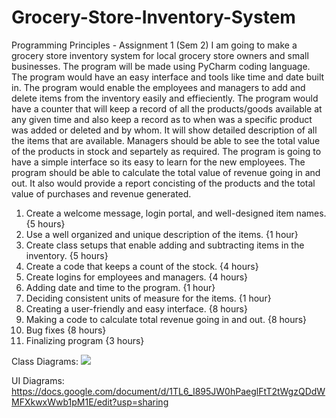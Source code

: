 # Grocery-Store-Inventory-System
Programming Principles - Assignment 1 (Sem 2)
I am going to make a grocery store inventory system for local grocery store owners and small businesses. The program will be made using PyCharm coding language. The program would have an easy interface and tools like time and date built in. The program would enable the employees and managers to add and delete items from the inventory easily and effieciently. 
The program would have a counter that will keep a record of all the products/goods available at any given time and also keep a record as to when was a specific product was added or deleted and by whom. It will show detailed description of all the items that are available. Managers should be able to see the total value of the products in stock and separtely as required. 
The program is going to have a simple interface so its easy to learn for the new employees. The program should be able to calculate the total value of revenue going in and out. It also would provide a report concisting of the products and the total value of purchases and revenue generated.

1. Create a welcome message, login portal, and well-designed item names. {5 hours}
2. Use a well organized and unique description of the items. {1 hour}
3. Create class setups that enable adding and subtracting items in the inventory. {5 hours}
4. Create a code that keeps a count of the stock. {4 hours}
5. Create logins for employees and managers. {4 hours}
6. Adding date and time to the program. {1 hour}
7. Deciding consistent units of measure for the items. {1 hour}
8. Creating a user-friendly and easy interface. {8 hours}
9. Making a code to calculate total revenue going in and out. {8 hours}
10. Bug fixes {8 hours}
11. Finalizing program {3 hours}

Class Diagrams:
<img src="https://embed.creately.com/PkwSZVHwpoz?token=oCZq8ubZOfZqLUwo&type=svg">

UI Diagrams:
https://docs.google.com/document/d/1TL6_I895JW0hPaeglFtT2tWgzQDdWMFXkwxWwb1pM1E/edit?usp=sharing 

